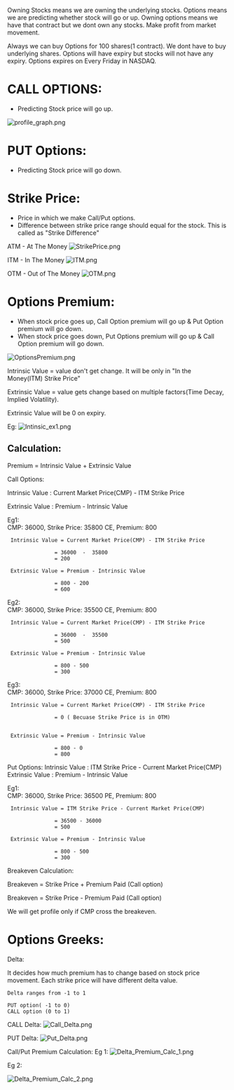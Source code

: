 
Owning Stocks means we are owning the underlying stocks.
Options means we are predicting whether stock will go or up.
Owning options means we have that contract but we dont own any stocks.
Make profit from market movement.

Always we can buy Options for 100 shares(1 contract). We dont have to buy underlying shares.
Options will have expiry but stocks will not have any expiry.
Options expires on Every Friday in NASDAQ.


CALL OPTIONS:
==============

- Predicting Stock price will go up.

![profile_graph.png](profile_graph.png)

PUT Options:
==============

- Predicting Stock price will go down.

Strike Price:
==============
- Price in which we make Call/Put options.
- Difference between strike price range should equal for the stock. This is called as "Strike Difference"

ATM - At The Money
![StrikePrice.png](images/StrikePrice.png)

ITM - In The Money
![ITM.png](images/ITM.png)

OTM - Out of The Money
![OTM.png](images/OTM.png)

Options Premium:
=================
 - When stock price goes up, Call Option premium will go up & Put Option premium will go down.
 - When stock price goes down, Put Options premium will go up & Call Option premium will go down.
    

![OptionsPremium.png](images/OptionsPremium.png)

Intrinsic Value = value don't get change. It will be only in "In the Money(ITM) Strike Price"

Extrinsic Value = value gets change based on multiple factors(Time Decay, Implied Volatility). 

Extrinsic Value will be 0 on expiry.

Eg:
![Intinsic_ex1.png](images/Intinsic_ex1.png)

Calculation:
-------------
Premium = Intrinsic Value + Extrinsic Value

Call Options:

   Intrinsic Value : Current Market Price(CMP) - ITM Strike Price
   
   Extrinsic Value : Premium - Intrinsic Value
   
 
Eg1:  
   CMP: 36000,
   Strike Price: 35800 CE,
   Premium: 800
   
     Intrinsic Value = Current Market Price(CMP) - ITM Strike Price
   
                   = 36000  -  35800
                   = 200
                   
     Extrinsic Value = Premium - Intrinsic Value
   
                   = 800 - 200
                   = 600              
   
   
Eg2:  
   CMP: 36000,
   Strike Price: 35500 CE,
   Premium: 800
   
     Intrinsic Value = Current Market Price(CMP) - ITM Strike Price
   
                   = 36000  -  35500
                   = 500
                   
     Extrinsic Value = Premium - Intrinsic Value
   
                   = 800 - 500
                   = 300
                   

Eg3:  
   CMP: 36000,
   Strike Price: 37000 CE,
   Premium: 800
   
     Intrinsic Value = Current Market Price(CMP) - ITM Strike Price
   
                   = 0 ( Becuase Strike Price is in OTM)
                 
                   
     Extrinsic Value = Premium - Intrinsic Value
   
                   = 800 - 0
                   = 800
                   
                   
Put Options:
   Intrinsic Value : ITM Strike Price - Current Market Price(CMP)
   Extrinsic Value : Premium - Intrinsic Value
 


Eg1:  
   CMP: 36000,
   Strike Price: 36500 PE,
   Premium: 800
   
     Intrinsic Value = ITM Strike Price - Current Market Price(CMP)
   
                   = 36500 - 36000
                   = 500
                   
     Extrinsic Value = Premium - Intrinsic Value
   
                   = 800 - 500
                   = 300
                    
Breakeven Calculation:

   Breakeven = Strike Price + Premium Paid (Call option)
   
   Breakeven = Strike Price - Premium Paid (Call option)
   
   We will get profile only if CMP cross the breakeven.
   

Options Greeks:
===============

Delta:

It decides how much premium has to change based on stock price movement.
Each strike price will have different delta value.


    Delta ranges from -1 to 1

    PUT option( -1 to 0)
    CALL option (0 to 1)
    
CALL Delta:
![Call_Delta.png](images/Call_Delta_1.png)

PUT Delta:
![Put_Delta.png](images/Put_Delta.png)

Call/Put Premium Calculation:
Eg 1:
![Delta_Premium_Calc_1.png](images/Delta_Premium_Calc_1.png)

Eg 2:

![Delta_Premium_Calc_2.png](images/Delta_Premium_Calc_2.png)


